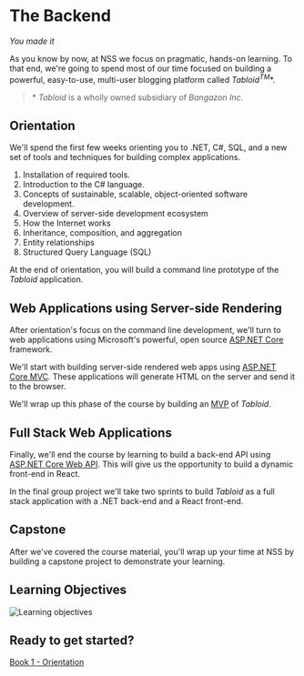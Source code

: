 # The Backend

_You made it_

As you know by now, at NSS we focus on pragmatic, hands-on learning. To that end, we're going to spend most of our time focused on building a powerful, easy-to-use, multi-user blogging platform called _Tabloid<sup>TM</sup>_\*.

> <span>\*</span> _Tabloid_ is a wholly owned subsidiary of _Bangazon Inc._

## Orientation

We'll spend the first few weeks orienting you to .NET, C#, SQL, and a new set of tools and techniques for building complex applications.

1. Installation of required tools.
1. Introduction to the C# language.
1. Concepts of sustainable, scalable, object-oriented software development.
1. Overview of server-side development ecosystem
1. How the Internet works
1. Inheritance, composition, and aggregation
1. Entity relationships
1. Structured Query Language (SQL)

At the end of orientation, you will build a command line prototype of the _Tabloid_ application.

## Web Applications using Server-side Rendering

After orientation's focus on the command line development, we'll turn to web applications using Microsoft's powerful, open source [ASP.NET Core](https://docs.microsoft.com/en-us/aspnet/core/) framework.

We'll start with building server-side rendered web apps using [ASP.NET Core MVC](https://docs.microsoft.com/en-us/aspnet/core/mvc/overview). These applications will generate HTML on the server and send it to the browser.

We'll wrap up this phase of the course by building an [MVP](https://www.agilealliance.org/glossary/mvp/) of _Tabloid_.

## Full Stack Web Applications

Finally, we'll end the course by learning to build a back-end API using [ASP.NET Core Web API](https://docs.microsoft.com/en-us/aspnet/core/web-api/). This will give us the opportunity to build a dynamic front-end in React.

In the final group project we'll take two sprints to build _Tabloid_ as a full stack application with a .NET back-end and a React front-end.

## Capstone

After we've covered the course material, you'll wrap up your time at NSS by building a capstone project to demonstrate your learning.

## Learning Objectives

![Learning objectives](./learning-objectives.png)

## Ready to get started?

[Book 1 - Orientation](./book-1-orientation/README.md)
